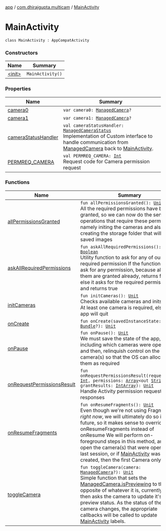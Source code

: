 [app](../../index.md) / [com.dhirajgupta.multicam](../index.md) / [MainActivity](./index.md)

# MainActivity

`class MainActivity : AppCompatActivity`

### Constructors

| Name | Summary |
|---|---|
| [&lt;init&gt;](-init-.md) | `MainActivity()` |

### Properties

| Name | Summary |
|---|---|
| [camera0](camera0.md) | `var camera0: `[`ManagedCamera`](../../com.dhirajgupta.multicam.services/-managed-camera/index.md)`?` |
| [camera1](camera1.md) | `var camera1: `[`ManagedCamera`](../../com.dhirajgupta.multicam.services/-managed-camera/index.md)`?` |
| [cameraStatusHandler](camera-status-handler.md) | `val cameraStatusHandler: `[`ManagedCameraStatus`](../../com.dhirajgupta.multicam.interfaces/-managed-camera-status/index.md)<br>Implementation of Custom interface to handle communication from [ManagedCamera](../../com.dhirajgupta.multicam.services/-managed-camera/index.md) back to [MainActivity](./index.md). |
| [PERMREQ_CAMERA](-p-e-r-m-r-e-q_-c-a-m-e-r-a.md) | `val PERMREQ_CAMERA: `[`Int`](https://kotlinlang.org/api/latest/jvm/stdlib/kotlin/-int/index.html)<br>Request code for Camera permission request |

### Functions

| Name | Summary |
|---|---|
| [allPermissionsGranted](all-permissions-granted.md) | `fun allPermissionsGranted(): `[`Unit`](https://kotlinlang.org/api/latest/jvm/stdlib/kotlin/-unit/index.html)<br>All the required permissions have been granted, so we can now do the sensitive operations that require these permissions, namely initing the cameras and also creating the storage folder that will house saved images |
| [askAllRequiredPermissions](ask-all-required-permissions.md) | `fun askAllRequiredPermissions(): `[`Boolean`](https://kotlinlang.org/api/latest/jvm/stdlib/kotlin/-boolean/index.html)<br>Utility function to ask for any of our required permission If the function did not ask for any permission, because all of them are granted already, returns false else it asks for the required permissions and returns true |
| [initCameras](init-cameras.md) | `fun initCameras(): `[`Unit`](https://kotlinlang.org/api/latest/jvm/stdlib/kotlin/-unit/index.html)<br>Checks available cameras and inits them. At least one camera is required, else the app will quit |
| [onCreate](on-create.md) | `fun onCreate(savedInstanceState: `[`Bundle`](https://developer.android.com/reference/android/os/Bundle.html)`?): `[`Unit`](https://kotlinlang.org/api/latest/jvm/stdlib/kotlin/-unit/index.html) |
| [onPause](on-pause.md) | `fun onPause(): `[`Unit`](https://kotlinlang.org/api/latest/jvm/stdlib/kotlin/-unit/index.html)<br>We must save the state of the app, including which cameras were operational and then, relinquish control on the camera(s) so that the OS can allocate them as required |
| [onRequestPermissionsResult](on-request-permissions-result.md) | `fun onRequestPermissionsResult(requestCode: `[`Int`](https://kotlinlang.org/api/latest/jvm/stdlib/kotlin/-int/index.html)`, permissions: `[`Array`](https://kotlinlang.org/api/latest/jvm/stdlib/kotlin/-array/index.html)`<out `[`String`](https://kotlinlang.org/api/latest/jvm/stdlib/kotlin/-string/index.html)`>, grantResults: `[`IntArray`](https://kotlinlang.org/api/latest/jvm/stdlib/kotlin/-int-array/index.html)`): `[`Unit`](https://kotlinlang.org/api/latest/jvm/stdlib/kotlin/-unit/index.html)<br>Handle Activity permission request responses |
| [onResumeFragments](on-resume-fragments.md) | `fun onResumeFragments(): `[`Unit`](https://kotlinlang.org/api/latest/jvm/stdlib/kotlin/-unit/index.html)<br>Even though we're not using Fragments, *right now*, we will ultimately do so in the future, so it makes sense to override onResumeFragments instead of onResume We will perform on-foreground steps in this method, and open the camera(s) that were operating in last session, or if [MainActivity](./index.md) was just created, then the first Camera only |
| [toggleCamera](toggle-camera.md) | `fun toggleCamera(camera: `[`ManagedCamera`](../../com.dhirajgupta.multicam.services/-managed-camera/index.md)`?): `[`Unit`](https://kotlinlang.org/api/latest/jvm/stdlib/kotlin/-unit/index.html)<br>Simple function that sets the [ManagedCamera.isPreviewing](../../com.dhirajgupta.multicam.services/-managed-camera/is-previewing.md) to the opposite of whatever it is, currently, and then asks the camera to update it's preview status. As the status of the camera changes, the appropriate callbacks will be called to update [MainActivity](./index.md) labels. |
